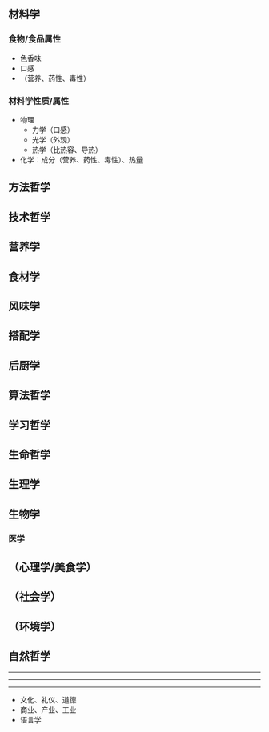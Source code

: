 ## 材料学
### 食物/食品属性
- 色香味
- 口感
- （营养、药性、毒性）
### 材料学性质/属性
- 物理
  - 力学（口感）
  - 光学（外观）
  - 热学（比热容、导热）
- 化学：成分（营养、药性、毒性）、热量
## 方法哲学
[后厨、前台、中台]:\
## 技术哲学
[实践、食谱]:\
## 营养学
## 食材学
## 风味学
## 搭配学
## 后厨学
[厨房、厨具、分工合作]:\
## 算法哲学
[并行并发、架构]:\
## 学习哲学
[精神粮食、消化]:\
## 生命哲学
[生存、战斗]:\
## 生理学
[新陈代谢、消化、药性、毒性、食欲、味觉]:\
## 生物学
[食物链]:\
### 医学
[药膳]:\
## （心理学/美食学）
## （社会学）
[职业、产业链、文化、政治体制]:\
## （环境学）
[承载力、碳循环]:\
## 自然哲学
[科技哲学、初级科学]:\


---
---
---
- 文化、礼仪、道德
- 商业、产业、工业
- 语言学

[you are what you eat]:\

